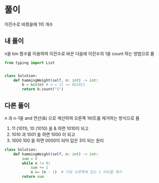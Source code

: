 # 풀이
이진수로 바꿨을때 1의 개수

## 내 풀이
n을 bin 함수를 이용하여 이진수로 바꾼 다음에 이진수의 1을 count 하는 방법으로 품
```py
from typing import List


class Solution:
    def hammingWeight(self, n: int) -> int:
        b = bin(n) # n = 11 => 0b1011
        return b.count("1")
```

## 다른 풀이
n 과 n-1을 and 연산(&) 으로 계산하여 오른쪽 1비트를 제거하는 방식으로 품
1. 11 (1011), 10 (1010) 을 & 하면 1010이 되고
2. 1010 과 1001 을 하면 1000 이 되고
3. 1000 100 을 하면 0000이 되어 
답은 3이 되는 원리
```py
class Solution:
    def hammingWeight(self, n: int) -> int:
        sum = 0
        while n != 0:
            sum += 1
            n &= (n - 1)  # 가장 오른쪽에 있는 1 비트를 제거
        return sum

```